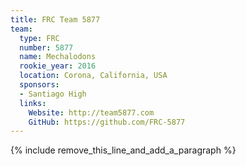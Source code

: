 ```yaml
---
title: FRC Team 5877
team:
  type: FRC
  number: 5877
  name: Mechalodons
  rookie_year: 2016
  location: Corona, California, USA
  sponsors:
  - Santiago High
  links:
    Website: http://team5877.com
    GitHub: https://github.com/FRC-5877
---
```


{% include remove_this_line_and_add_a_paragraph %}